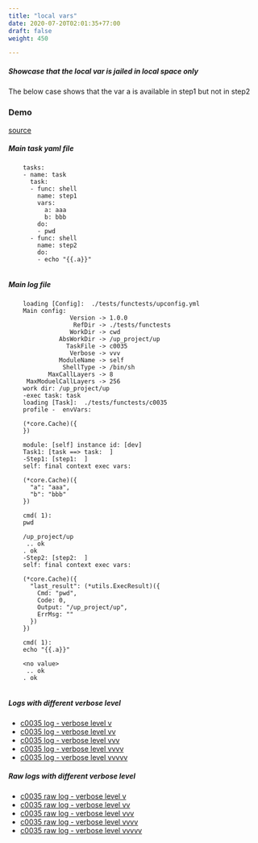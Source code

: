 ```yaml
---
title: "local vars"
date: 2020-07-20T02:01:35+77:00
draft: false
weight: 450

---
```


##### Showcase that the local var is jailed in local space only

The below case shows that the var a is available in step1 but not in step2


### Demo








[source](https://github.com/upcmd/up/blob/master/tests/functests/c0035.yml)

##### Main task yaml file
```
    tasks:
    - name: task
      task:
      - func: shell
        name: step1
        vars:
          a: aaa
          b: bbb
        do:
        - pwd
      - func: shell
        name: step2
        do:
        - echo "{{.a}}"
    
```
##### Main log file
```
    loading [Config]:  ./tests/functests/upconfig.yml
    Main config:
                 Version -> 1.0.0
                  RefDir -> ./tests/functests
                 WorkDir -> cwd
              AbsWorkDir -> /up_project/up
                TaskFile -> c0035
                 Verbose -> vvv
              ModuleName -> self
               ShellType -> /bin/sh
           MaxCallLayers -> 8
     MaxModuelCallLayers -> 256
    work dir: /up_project/up
    -exec task: task
    loading [Task]:  ./tests/functests/c0035
    profile -  envVars:
    
    (*core.Cache)({
    })
    
    module: [self] instance id: [dev]
    Task1: [task ==> task:  ]
    -Step1: [step1:  ]
    self: final context exec vars:
    
    (*core.Cache)({
      "a": "aaa",
      "b": "bbb"
    })
    
    cmd( 1):
    pwd
    
    /up_project/up
     .. ok
    . ok
    -Step2: [step2:  ]
    self: final context exec vars:
    
    (*core.Cache)({
      "last_result": (*utils.ExecResult)({
        Cmd: "pwd",
        Code: 0,
        Output: "/up_project/up",
        ErrMsg: ""
      })
    })
    
    cmd( 1):
    echo "{{.a}}"
    
    <no value>
     .. ok
    . ok
    
```


##### Logs with different verbose level
* [c0035 log - verbose level v](../../logs/c0035_v)
* [c0035 log - verbose level vv](../../logs/c0035_vv)
* [c0035 log - verbose level vvv](../../logs/c0035_vvvv)
* [c0035 log - verbose level vvvv](../../logs/c0035_vvvv)
* [c0035 log - verbose level vvvvv](../../logs/c0035_vvvvv)

##### Raw logs with different verbose level
* [c0035 raw log - verbose level v](../../reflogs/c0035_v.log)
* [c0035 raw log - verbose level vv](../../reflogs/c0035_vv.log)
* [c0035 raw log - verbose level vvv](../../reflogs/c0035_vvv.log)
* [c0035 raw log - verbose level vvvv](../../reflogs/c0035_vvvv.log)
* [c0035 raw log - verbose level vvvvv](../../reflogs/c0035_vvvvv.log)







